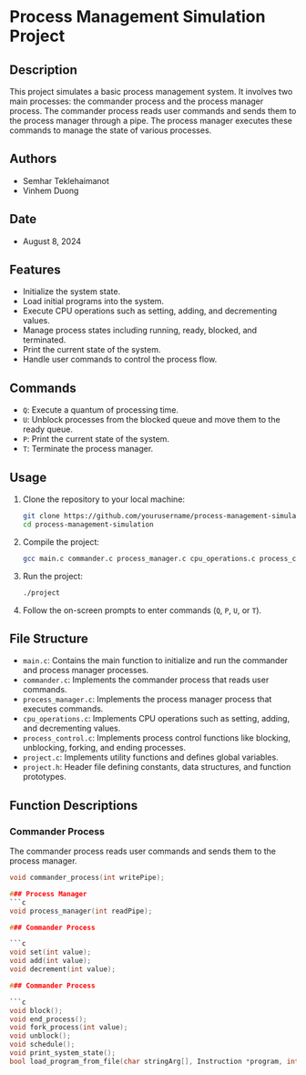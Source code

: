 # Process Management Simulation Project

## Description

This project simulates a basic process management system. It involves two main processes: the commander process and the process manager process. The commander process reads user commands and sends them to the process manager through a pipe. The process manager executes these commands to manage the state of various processes.

## Authors

- Semhar Teklehaimanot
- Vinhem Duong

## Date

- August 8, 2024

## Features

- Initialize the system state.
- Load initial programs into the system.
- Execute CPU operations such as setting, adding, and decrementing values.
- Manage process states including running, ready, blocked, and terminated.
- Print the current state of the system.
- Handle user commands to control the process flow.

## Commands

- `Q`: Execute a quantum of processing time.
- `U`: Unblock processes from the blocked queue and move them to the ready queue.
- `P`: Print the current state of the system.
- `T`: Terminate the process manager.

## Usage

1. Clone the repository to your local machine:

    ```sh
    git clone https://github.com/yourusername/process-management-simulation.git
    cd process-management-simulation
    ```

2. Compile the project:

    ```sh
    gcc main.c commander.c process_manager.c cpu_operations.c process_control.c project.c -o project
    ```

3. Run the project:

    ```sh
    ./project
    ```

4. Follow the on-screen prompts to enter commands (`Q`, `P`, `U`, or `T`).

## File Structure

- `main.c`: Contains the main function to initialize and run the commander and process manager processes.
- `commander.c`: Implements the commander process that reads user commands.
- `process_manager.c`: Implements the process manager process that executes commands.
- `cpu_operations.c`: Implements CPU operations such as setting, adding, and decrementing values.
- `process_control.c`: Implements process control functions like blocking, unblocking, forking, and ending processes.
- `project.c`: Implements utility functions and defines global variables.
- `project.h`: Header file defining constants, data structures, and function prototypes.

## Function Descriptions

### Commander Process

The commander process reads user commands and sends them to the process manager.

```c
void commander_process(int writePipe);

### Process Manager
```c
void process_manager(int readPipe);

### Commander Process

```c
void set(int value);
void add(int value);
void decrement(int value);

### Commander Process

```c
void block();
void end_process();
void fork_process(int value);
void unblock();
void schedule();
void print_system_state();
bool load_program_from_file(char stringArg[], Instruction *program, int *programLength);




